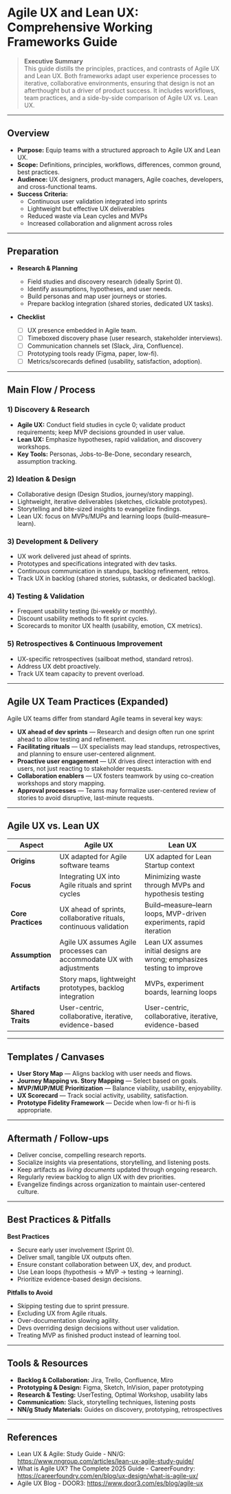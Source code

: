 # Agile UX and Lean UX: Comprehensive Working Frameworks Guide

> **Executive Summary**  
> This guide distills the principles, practices, and contrasts of Agile UX and Lean UX. Both frameworks adapt user experience processes to iterative, collaborative environments, ensuring that design is not an afterthought but a driver of product success. It includes workflows, team practices, and a side-by-side comparison of Agile UX vs. Lean UX.  

---

## Overview

- **Purpose:** Equip teams with a structured approach to Agile UX and Lean UX.  
- **Scope:** Definitions, principles, workflows, differences, common ground, best practices.  
- **Audience:** UX designers, product managers, Agile coaches, developers, and cross-functional teams.  
- **Success Criteria:**  
  - Continuous user validation integrated into sprints  
  - Lightweight but effective UX deliverables  
  - Reduced waste via Lean cycles and MVPs  
  - Increased collaboration and alignment across roles  

---

## Preparation

- **Research & Planning**  
  - Field studies and discovery research (ideally Sprint 0).  
  - Identify assumptions, hypotheses, and user needs.  
  - Build personas and map user journeys or stories.  
  - Prepare backlog integration (shared stories, dedicated UX tasks).  

- **Checklist**  
  - [ ] UX presence embedded in Agile team.  
  - [ ] Timeboxed discovery phase (user research, stakeholder interviews).  
  - [ ] Communication channels set (Slack, Jira, Confluence).  
  - [ ] Prototyping tools ready (Figma, paper, low-fi).  
  - [ ] Metrics/scorecards defined (usability, satisfaction, adoption).  

---

## Main Flow / Process

### 1) Discovery & Research
- **Agile UX:** Conduct field studies in cycle 0; validate product requirements; keep MVP decisions grounded in user value.  
- **Lean UX:** Emphasize hypotheses, rapid validation, and discovery workshops.  
- **Key Tools:** Personas, Jobs-to-Be-Done, secondary research, assumption tracking.  

### 2) Ideation & Design
- Collaborative design (Design Studios, journey/story mapping).  
- Lightweight, iterative deliverables (sketches, clickable prototypes).  
- Storytelling and bite-sized insights to evangelize findings.  
- Lean UX: focus on MVPs/MUPs and learning loops (build–measure–learn).  

### 3) Development & Delivery
- UX work delivered just ahead of sprints.  
- Prototypes and specifications integrated with dev tasks.  
- Continuous communication in standups, backlog refinement, retros.  
- Track UX in backlog (shared stories, subtasks, or dedicated backlog).  

### 4) Testing & Validation
- Frequent usability testing (bi-weekly or monthly).  
- Discount usability methods to fit sprint cycles.  
- Scorecards to monitor UX health (usability, emotion, CX metrics).  

### 5) Retrospectives & Continuous Improvement
- UX-specific retrospectives (sailboat method, standard retros).  
- Address UX debt proactively.  
- Track UX team capacity to prevent overload.  

---

## Agile UX Team Practices (Expanded)

Agile UX teams differ from standard Agile teams in several key ways:  

- **UX ahead of dev sprints** — Research and design often run one sprint ahead to allow testing and refinement.  
- **Facilitating rituals** — UX specialists may lead standups, retrospectives, and planning to ensure user-centered alignment.  
- **Proactive user engagement** — UX drives direct interaction with end users, not just reacting to stakeholder requests.  
- **Collaboration enablers** — UX fosters teamwork by using co-creation workshops and story mapping.  
- **Approval processes** — Teams may formalize user-centered review of stories to avoid disruptive, last-minute requests.  

---

## Agile UX vs. Lean UX

| Aspect                  | Agile UX                                                                 | Lean UX                                                                 |
|--------------------------|--------------------------------------------------------------------------|-------------------------------------------------------------------------|
| **Origins**             | UX adapted for Agile software teams                                       | UX adapted for Lean Startup context                                      |
| **Focus**               | Integrating UX into Agile rituals and sprint cycles                       | Minimizing waste through MVPs and hypothesis testing                     |
| **Core Practices**       | UX ahead of sprints, collaborative rituals, continuous validation        | Build–measure–learn loops, MVP-driven experiments, rapid iteration       |
| **Assumption**           | Agile UX assumes Agile processes can accommodate UX with adjustments     | Lean UX assumes initial designs are wrong; emphasizes testing to improve |
| **Artifacts**            | Story maps, lightweight prototypes, backlog integration                  | MVPs, experiment boards, learning loops                                  |
| **Shared Traits**        | User-centric, collaborative, iterative, evidence-based                   | User-centric, collaborative, iterative, evidence-based                   |

---

## Templates / Canvases

- **User Story Map** — Aligns backlog with user needs and flows.  
- **Journey Mapping vs. Story Mapping** — Select based on goals.  
- **MVP/MUP/MUE Prioritization** — Balance viability, usability, enjoyability.  
- **UX Scorecard** — Track social activity, usability, satisfaction.  
- **Prototype Fidelity Framework** — Decide when low-fi or hi-fi is appropriate.  

---

## Aftermath / Follow-ups

- Deliver concise, compelling research reports.  
- Socialize insights via presentations, storytelling, and listening posts.  
- Keep artifacts as *living documents* updated through ongoing research.  
- Regularly review backlog to align UX with dev priorities.  
- Evangelize findings across organization to maintain user-centered culture.  

---

## Best Practices & Pitfalls

**Best Practices**  
- Secure early user involvement (Sprint 0).  
- Deliver small, tangible UX outputs often.  
- Ensure constant collaboration between UX, dev, and product.  
- Use Lean loops (hypothesis → MVP → testing → learning).  
- Prioritize evidence-based design decisions.  

**Pitfalls to Avoid**  
- Skipping testing due to sprint pressure.  
- Excluding UX from Agile rituals.  
- Over-documentation slowing agility.  
- Devs overriding design decisions without user validation.  
- Treating MVP as finished product instead of learning tool.  

---

## Tools & Resources

- **Backlog & Collaboration:** Jira, Trello, Confluence, Miro  
- **Prototyping & Design:** Figma, Sketch, InVision, paper prototyping  
- **Research & Testing:** UserTesting, Optimal Workshop, usability labs  
- **Communication:** Slack, storytelling techniques, listening posts  
- **NN/g Study Materials:** Guides on discovery, prototyping, retrospectives  

---

## References
 
- Lean UX & Agile: Study Guide - NN/G: https://www.nngroup.com/articles/lean-ux-agile-study-guide/  
- What is Agile UX? The Complete 2025 Guide - CareerFoundry: https://careerfoundry.com/en/blog/ux-design/what-is-agile-ux/  
- Agile UX Blog - DOOR3: https://www.door3.com/es/blog/agile-ux  
```